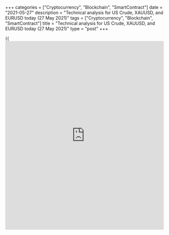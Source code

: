 +++
categories = ["Cryptocurrency", "Blockchain", "SmartContract"]
date = "2021-05-27"
description = "Technical analysis for US Crude, XAUUSD, and EURUSD today (27 May 2021)"
tags = ["Cryptocurrency", "Blockchain", "SmartContract"]
title = "Technical analysis for US Crude, XAUUSD, and EURUSD today (27 May 2021)"
type = "post"
+++

{{<iframe id="large-banner" src="https://www.bounty.group/#slide=3.0" width="100%" height="600" scrolling="no" style="border: 0px solid rgb(216, 221, 230); border-radius: 3px;">}}

2021-05-27

2021-05-27

Short-term analysis for oil, gold, and EURUSD for 27.05.2021Alex
Rodionov

I welcome my fellow traders! I have made a price forecast for US Crude,
XAUUSD, and EURUSD using a combination of margin zones methodology and
technical analysis. Based on the market analysis, I suggest entry
signals for intraday traders.

Yesterday, a gold correction began, within which the Additional Zone
1901 - 1900 was broken out.

The article covers the following subjects:

## Oil price forecast for today: USCrude analysis

Oil is trading in a correction to a short-term uptrend. Now traders are
testing Micro-zone 65.59 - 65.53. Holding the level and forming a buy
pattern will make the oil price grow and reach the resistance level of
66.21.

The breakout of the Micro-zone will lead to the test of the Additional
Zone 64.93 - 63.80. After this, it will be relevant to open a short
trade according to the rules of money management.

The Additional Zone is a stronger support. It is possible to enter
purchases at the beforementioned AZ according to the pattern with the
target at level 66.15.

### [USCrude][1] trading ideas for today:

  1. Buy according to the pattern in Micro-zone 65.59 - 65.53. TakeProfit: 66.21. StopLoss: according to the pattern rules.

  2. Sell when Micro-zone 65.59 - 65.53 is broken out. TakeProfit: Additional Zone 64.93 - 63.80. StopLoss: beyond the next local high.

* * *

## Gold price forecast for today: XAUUSD analysis

Yesterday, a gold correction began, within which the Additional Zone
1901 - 1900 was broken out. Now the Intermediary Zone 1890 - 1888 serves
as the traders' target.

The resistance zone of 1903-1902 was reached today. It is possible to
look for sales at this resistance with a target in the Intermediary
Zone. If the level of 1903 is broken out, then start looking for
purchases again.

### [XAUUSD][2] trading ideas for today:

  1. Sell according to the pattern in Additional Zone 1903 - 1902. TakeProfit: Intermediary Zone 1890 - 1888. StopLoss: according to the pattern rules.

  2. If the price breaks out the Additional Zone 1903 - 1902, buy. TakeProfit: 1910. StopLoss: beyond the local low.

* * *

## Euro/Dollar forecast for today: EURUSD analysis

The euro price corrected down to the Intermediary Zone 1.2178 - 1.2169.
This is the border of the short-term uptrend. If traders hold the zone
and form a pattern, open a long trade with the target at level 1.2260.

If the price breaks out level 1.2164 and consolidates below it, the
short-term trend will reverse down. In this case, sell the euro with the
target at the lower Target Zone 1.2090 - 1.2072.

### [EURUSD][3] trading ideas for today:

Buy according to the pattern in Intermediary Zone 1.2178 - 1.2169.
TakeProfit: 1.2260. StopLoss: according to the pattern rules.

* * *

P.S. Did you like my article? Share it in social networks: it will be
the best “thank you" :)

Ask me questions and comment below. I’ll be glad to answer your
questions and give necessary explanations.

 **Useful links:**

  * I recommend trying to trade with a reliable broker [here][4]. The system allows you to trade by yourself or copy successful traders from all across the globe.
  * Use my promo-code BLOG for getting deposit bonus 50% on LiteForex platform. Just enter this code in the appropriate field while [depositing][5] your trading account.
  * Telegram chat for traders: <t.me/liteforexengchat>. We are sharing the signals and trading experience
  * Telegram channel with high-quality analytics, Forex reviews, training articles, and other useful things for traders <t.me/liteforex>

## Price chart of XAUUSD in real time mode

The content of this article reflects the author’s opinion and does not
necessarily reflect the official position of LiteForex. The material
published on this page is provided for informational purposes only and
should not be considered as the provision of investment advice for the
purposes of Directive 2004/39/EC.

Rate this article:

{{value}}

( {{count}} {{title}} )

   1. my.liteforex.com/trading?type=oil
   2. my.liteforex.com/trading/chart?symbol=XAUUSD&returnUrl=true
   3. my.liteforex.com/trading/chart?symbol=EURUSD&returnUrl=true
   4. my.liteforex.com/?category=analysts-opinions&slug=short-term-analysis-for-oil-gold-and-eurusd-for-27052021&openPopup=%2Fregistration%2Fpopup&utm_source=blog&utm_medium=article&utm_campaign=bonus
   5. my.liteforex.com/deposit/?category=analysts-opinions&slug=short-term-analysis-for-oil-gold-and-eurusd-for-27052021&promo_code=BLOG&utm_source=blog&utm_medium=article&utm_campaign=bonus